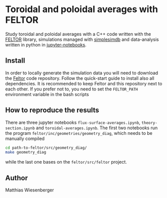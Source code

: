 # Toroidal and poloidal averages with FELTOR

Study toroidal and poloidal averages with a C++ code written with the [FELTOR](https://feltor-dev.github.io)
library, simulations managed with [simplesimdb](https://pypi.org/project/simplesimdb/) and data-analysis written in python in [jupyter-notebooks](https://jupyter.org).

## Install
In order to locally generate the simulation data you will need to download the
[Feltor](https://github.com/feltor-dev/feltor) code repository.  Follow the
quick-start guide to install also all dependencies.  It is recommended to keep
Feltor and this repository next to each other.  If you prefer not to, you need
to set the `FELTOR_PATH` environment variable in the bash scripts

## How to reproduce the results

There are three jupyter notebooks `flux-surface-averages.ipynb`, `theory-section.ipynb` and `toroidal-averages.ipynb`.
The first two notebooks run the program `feltor/inc/geometries/geometry_diag`, which needs to be manually compiled
```bash
cd path-to-feltor/src/geometry_diag/
make geometry_diag
```
while the last one bases on the `feltor/src/feltor` project.


## Author
Matthias Wiesenberger
